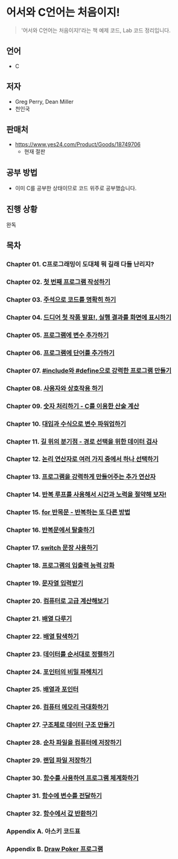 # 어서와 C언어는 처음이지!
> '어서와 C언어는 처음이지!'라는 책 예제 코드, Lab 코드 정리입니다.

## 언어
* C

## 저자
* Greg Perry, Dean Miller
* 천인국 

## 판매처
* https://www.yes24.com/Product/Goods/18749706
    * 현재 절판

## 공부 방법
* 이미 C를 공부한 상태이므로 코드 위주로 공부했습니다.

## 진행 상황
완독

## 목차
### Chapter 01. C프로그래밍이 도대체 뭐 길래 다들 난리지?
### Chapter 02. [첫 번째 프로그램 작성하기](https://github.com/siotsiot/C-Study-3/tree/main/Chapter%2002.%20%EC%B2%AB%20%EB%B2%88%EC%A7%B8%20%ED%94%84%EB%A1%9C%EA%B7%B8%EB%9E%A8%20%EC%9E%91%EC%84%B1%ED%95%98%EA%B8%B0)
### Chapter 03. [주석으로 코드를 명확히 하기](https://github.com/siotsiot/C-Study-3/tree/main/Chapter%2003.%20%EC%A3%BC%EC%84%9D%EC%9C%BC%EB%A1%9C%20%EC%BD%94%EB%93%9C%EB%A5%BC%20%EB%AA%85%ED%99%95%ED%9E%88%20%ED%95%98%EA%B8%B0)
### Chapter 04. [드디어 첫 작품 발표!, 실행 결과를 화면에 표시하기](https://github.com/siotsiot/C-Study-3/tree/main/Chapter%2004.%20%EB%93%9C%EB%94%94%EC%96%B4%20%EC%B2%AB%20%EC%9E%91%ED%92%88%20%EB%B0%9C%ED%91%9C!%2C%20%EC%8B%A4%ED%96%89%20%EA%B2%B0%EA%B3%BC%EB%A5%BC%20%ED%99%94%EB%A9%B4%EC%97%90%20%ED%91%9C%EC%8B%9C%ED%95%98%EA%B8%B0)
### Chapter 05. [프로그램에 변수 추가하기](https://github.com/siotsiot/C-Study-3/tree/main/Chapter%2005.%20%ED%94%84%EB%A1%9C%EA%B7%B8%EB%9E%A8%EC%97%90%20%EB%B3%80%EC%88%98%20%EC%B6%94%EA%B0%80%ED%95%98%EA%B8%B0)
### Chapter 06. [프로그램에 단어를 추가하기](https://github.com/siotsiot/C-Study-3/tree/main/Chapter%2006.%20%ED%94%84%EB%A1%9C%EA%B7%B8%EB%9E%A8%EC%97%90%20%EB%8B%A8%EC%96%B4%EB%A5%BC%20%EC%B6%94%EA%B0%80%ED%95%98%EA%B8%B0)
### Chapter 07. [#include와 #define으로 강력한 프로그램 만들기](https://github.com/siotsiot/C-Study-3/tree/main/Chapter%2007.%20%EA%B0%95%EB%A0%A5%ED%95%9C%20%ED%94%84%EB%A1%9C%EA%B7%B8%EB%9E%A8%20%EB%A7%8C%EB%93%A4%EA%B8%B0)
### Chapter 08. [사용자와 상호작용 하기](https://github.com/siotsiot/C-Study-3/tree/main/Chapter%2008.%20%EC%82%AC%EC%9A%A9%EC%9E%90%EC%99%80%20%EC%83%81%ED%98%B8%EC%9E%91%EC%9A%A9%20%ED%95%98%EA%B8%B0)
### Chapter 09. [숫자 처리하기 - C를 이용한 산술 계산](https://github.com/siotsiot/C-Study-3/tree/main/Chapter%2009.%20%EC%88%AB%EC%9E%90%20%EC%B2%98%EB%A6%AC%ED%95%98%EA%B8%B0-C%EB%A5%BC%20%EC%9D%B4%EC%9A%A9%ED%95%9C%20%EC%82%B0%EC%88%A0%20%EA%B3%84%EC%82%B0)
### Chapter 10. [대입과 수식으로 변수 파워업하기](https://github.com/siotsiot/C-Study-3/tree/main/Chapter%2010.%20%EB%8C%80%EC%9E%85%EA%B3%BC%20%EC%88%98%EC%8B%9D%EC%9C%BC%EB%A1%9C%20%EB%B3%80%EC%88%98%20%ED%8C%8C%EC%9B%8C%EC%97%85%ED%95%98%EA%B8%B0)
### Chapter 11. [길 위의 분기점 - 경로 선택을 위한 데이터 검사](https://github.com/siotsiot/C-Study-3/tree/main/Chapter%2011.%20%EA%B8%B8%20%EC%9C%84%EC%9D%98%20%EB%B6%84%EA%B8%B0%EC%A0%90-%EA%B2%BD%EB%A1%9C%20%EC%84%A0%ED%83%9D%EC%9D%84%20%EC%9C%84%ED%95%9C%20%EB%8D%B0%EC%9D%B4%ED%84%B0%20%EA%B2%80%EC%82%AC)
### Chapter 12. [논리 연산자로 여러 가지 중에서 하나 선택하기](https://github.com/siotsiot/C-Study-3/tree/main/Chapter%2012.%20%EB%85%BC%EB%A6%AC%20%EC%97%B0%EC%82%B0%EC%9E%90%EB%A1%9C%20%EC%97%AC%EB%9F%AC%20%EA%B0%80%EC%A7%80%20%EC%A4%91%EC%97%90%EC%84%9C%20%ED%95%98%EB%82%98%20%EC%84%A0%ED%83%9D%ED%95%98%EA%B8%B0)
### Chapter 13. [프로그램을 강력하게 만들어주는 추가 연산자](https://github.com/siotsiot/C-Study-3/tree/main/Chapter%2013.%20%ED%94%84%EB%A1%9C%EA%B7%B8%EB%9E%A8%EC%9D%84%20%EA%B0%95%EB%A0%A5%ED%95%98%EA%B2%8C%20%EB%A7%8C%EB%93%A4%EC%96%B4%EC%A3%BC%EB%8A%94%20%EC%B6%94%EA%B0%80%20%EC%97%B0%EC%82%B0%EC%9E%90)
### Chapter 14. [반복 루프를 사용해서 시간과 노력을 절약해 보자!](https://github.com/siotsiot/C-Study-3/tree/main/Chapter%2014.%20%EB%B0%98%EB%B3%B5%20%EB%A3%A8%ED%94%84%EB%A5%BC%20%EC%82%AC%EC%9A%A9%ED%95%B4%EC%84%9C%20%EC%8B%9C%EA%B0%84%EA%B3%BC%20%EB%85%B8%EB%A0%A5%EC%9D%84%20%EC%A0%88%EC%95%BD%ED%95%B4%20%EB%B3%B4%EC%9E%90!)
### Chapter 15. [for 반목문 - 반복하는 또 다른 방법](https://github.com/siotsiot/C-Study-3/tree/main/Chapter%2015.%20for%20%EB%B0%98%EB%B3%B5%EB%AC%B8-%EB%B0%98%EB%B3%B5%ED%95%98%EB%8A%94%20%EB%98%90%20%EB%8B%A4%EB%A5%B8%20%EB%B0%A9%EB%B2%95)
### Chapter 16. [반복문에서 탈출하기](https://github.com/siotsiot/C-Study-3/tree/main/Chapter%2016.%20%EB%B0%98%EB%B3%B5%EB%AC%B8%EC%97%90%EC%84%9C%20%ED%83%88%EC%B6%9C%ED%95%98%EA%B8%B0)
### Chapter 17. [switch 문장 사용하기](https://github.com/siotsiot/C-Study-3/tree/main/Chapter%2017.%20switch%20%EB%AC%B8%EC%9E%A5%20%EC%82%AC%EC%9A%A9%ED%95%98%EA%B8%B0)
### Chapter 18. [프로그램의 입출력 능력 강화](https://github.com/siotsiot/C-Study-3/tree/main/Chapter%2018.%20%ED%94%84%EB%A1%9C%EA%B7%B8%EB%9E%A8%EC%9D%98%20%EC%9E%85%EC%B6%9C%EB%A0%A5%20%EB%8A%A5%EB%A0%A5%20%EA%B0%95%ED%99%94)
### Chapter 19. [문자열 입력받기](https://github.com/siotsiot/C-Study-3/tree/main/Chapter%2019.%20%EB%AC%B8%EC%9E%90%EC%97%B4%20%EC%9E%85%EB%A0%A5%EB%B0%9B%EA%B8%B0)
### Chapter 20. [컴퓨터로 고급 계산해보기](https://github.com/siotsiot/C-Study-3/tree/main/Chapter%2020.%20%EC%BB%B4%ED%93%A8%ED%84%B0%EB%A1%9C%20%EA%B3%A0%EA%B8%89%20%EA%B3%84%EC%82%B0%ED%95%B4%EB%B3%B4%EA%B8%B0)
### Chapter 21. [배열 다루기](https://github.com/siotsiot/C-Study-3/tree/main/Chapter%2021.%20%EB%B0%B0%EC%97%B4%20%EB%8B%A4%EB%A3%A8%EA%B8%B0)
### Chapter 22. [배열 탐색하기](https://github.com/siotsiot/C-Study-3/tree/main/Chapter%2022.%20%EB%B0%B0%EC%97%B4%20%ED%83%90%EC%83%89%ED%95%98%EA%B8%B0)
### Chapter 23. [데이터를 순서대로 정렬하기](https://github.com/siotsiot/C-Study-3/tree/main/Chapter%2023.%20%EB%8D%B0%EC%9D%B4%ED%84%B0%EB%A5%BC%20%EC%88%9C%EC%84%9C%EB%8C%80%EB%A1%9C%20%EC%A0%95%EB%A0%AC%ED%95%98%EA%B8%B0)
### Chapter 24. [포인터의 비밀 파헤치기](https://github.com/siotsiot/C-Study-3/tree/main/Chapter%2024.%20%ED%8F%AC%EC%9D%B8%ED%84%B0%EC%9D%98%20%EB%B9%84%EB%B0%80%20%ED%8C%8C%ED%97%A4%EC%B9%98%EA%B8%B0)
### Chapter 25. [배열과 포인터](https://github.com/siotsiot/C-Study-3/tree/main/Chapter%2025.%20%EB%B0%B0%EC%97%B4%EA%B3%BC%20%ED%8F%AC%EC%9D%B8%ED%84%B0)
### Chapter 26. [컴퓨터 메모리 극대화하기](https://github.com/siotsiot/C-Study-3/tree/main/Chapter%2026.%20%EC%BB%B4%ED%93%A8%ED%84%B0%20%EB%A9%94%EB%AA%A8%EB%A6%AC%20%EA%B7%B9%EB%8C%80%ED%99%94%ED%95%98%EA%B8%B0)
### Chapter 27. [구조체로 데이터 구조 만들기](https://github.com/siotsiot/C-Study-3/tree/main/Chapter%2026.%20%EC%BB%B4%ED%93%A8%ED%84%B0%20%EB%A9%94%EB%AA%A8%EB%A6%AC%20%EA%B7%B9%EB%8C%80%ED%99%94%ED%95%98%EA%B8%B0)
### Chapter 28. [순차 파일을 컴퓨터에 저장하기](https://github.com/siotsiot/C-Study-3/tree/main/Chapter%2028.%20%EC%88%9C%EC%B0%A8%20%ED%8C%8C%EC%9D%BC%EC%9D%84%20%EC%BB%B4%ED%93%A8%ED%84%B0%EC%97%90%20%EC%A0%80%EC%9E%A5%ED%95%98%EA%B8%B0)
### Chapter 29. [랜덤 파일 저장하기](https://github.com/siotsiot/C-Study-3/tree/main/Chapter%2029.%20%EC%BB%B4%ED%93%A8%ED%84%B0%EC%97%90%20%EB%9E%9C%EB%8D%A4%20%ED%8C%8C%EC%9D%BC%20%EC%A0%80%EC%9E%A5%ED%95%98%EA%B8%B0)
### Chapter 30. [함수를 사용하여 프로그램 체계화하기](https://github.com/siotsiot/C-Study-3/tree/main/Chapter%2030.%20%ED%95%A8%EC%88%98%EB%A5%BC%20%EC%82%AC%EC%9A%A9%ED%95%98%EC%97%AC%20%ED%94%84%EB%A1%9C%EA%B7%B8%EB%9E%A8%20%EC%B2%B4%EA%B3%84%ED%99%94%ED%95%98%EA%B8%B0)
### Chapter 31. [함수에 변수를 전달하기](https://github.com/siotsiot/C-Study-3/tree/main/Chapter%2031.%20%ED%95%A8%EC%88%98%EC%97%90%20%EB%B3%80%EC%88%98%EB%A5%BC%20%EC%A0%84%EB%8B%AC%ED%95%98%EA%B8%B0)
### Chapter 32. [함수에서 값 반환하기](https://github.com/siotsiot/C-Study-3/tree/main/Chapter%2032.%20%ED%95%A8%EC%88%98%EC%97%90%EC%84%9C%20%EA%B0%92%20%EB%B0%98%ED%99%98%ED%95%98%EA%B8%B0)
### Appendix A. 아스키 코드표
### Appendix B. [Draw Poker 프로그램](https://github.com/siotsiot/C-Study-3/tree/main/Appendix%20B.%20Draw%20Poker%20%ED%94%84%EB%A1%9C%EA%B7%B8%EB%9E%A8)
